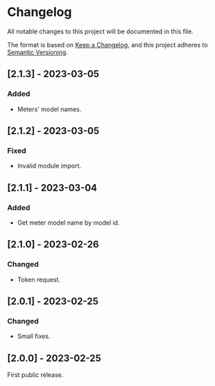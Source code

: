 # Changelog

All notable changes to this project will be documented in this file.

The format is based on [Keep a Changelog](https://keepachangelog.com/en/1.0.0/),
and this project adheres to [Semantic Versioning](https://semver.org/spec/v2.0.0.html).

## [2.1.3] - 2023-03-05

### Added

 - Meters' model names. 


## [2.1.2] - 2023-03-05

### Fixed

 - Invalid module import. 


## [2.1.1] - 2023-03-04

### Added

 - Get meter model name by model id. 


## [2.1.0] - 2023-02-26

### Changed

 - Token request. 


## [2.0.1] - 2023-02-25

### Changed

 - Small fixes. 

## [2.0.0] - 2023-02-25

First public release.
